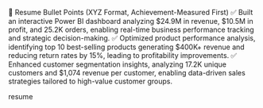 📌 Resume Bullet Points (XYZ Format, Achievement-Measured First)
✅ Built an interactive Power BI dashboard analyzing $24.9M in revenue, $10.5M in profit, and 25.2K orders, enabling real-time business performance tracking and strategic decision-making.
✅ Optimized product performance analysis, identifying top 10 best-selling products generating $400K+ revenue and reducing return rates by 15%, leading to profitability improvements.
✅ Enhanced customer segmentation insights, analyzing 17.2K unique customers and $1,074 revenue per customer, enabling data-driven sales strategies tailored to high-value customer groups.


resume
